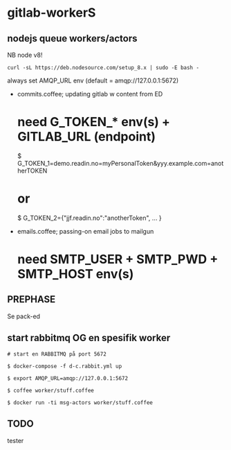 # gitlab-workerS

## nodejs queue workers/actors

NB node v8! 

    curl -sL https://deb.nodesource.com/setup_8.x | sudo -E bash -
    

always set AMQP_URL env (default = amqp://127.0.0.1:5672)

 - commits.coffee; updating gitlab w content from ED
 	
    # need G_TOKEN_* env(s) + GITLAB_URL (endpoint)

    $ G_TOKEN_1=demo.readin.no=myPersonalToken&yyy.example.com=anotherTOKEN

    # or

    $ G_TOKEN_2={\"jjf.readin.no\":\"anotherToken\", ... }


 - emails.coffee; passing-on email jobs to mailgun

    # need SMTP_USER + SMTP_PWD + SMTP_HOST env(s)


## PREPHASE

Se pack-ed

## start rabbitmq OG en spesifik worker

    # start en RABBITMQ på port 5672 

    $ docker-compose -f d-c.rabbit.yml up
    
    $ export AMQP_URL=amqp://127.0.0.1:5672

    $ coffee worker/stuff.coffee

    $ docker run -ti msg-actors worker/stuff.coffee

## TODO

tester
